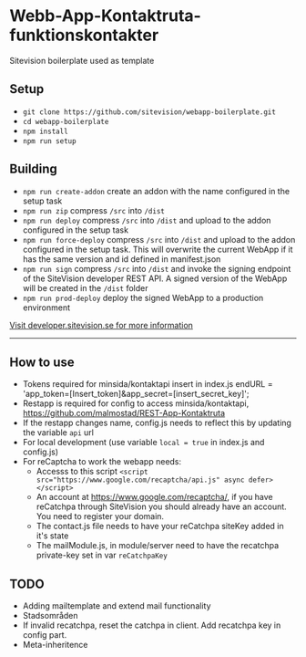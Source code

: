 # Webb-App-Kontaktruta-funktionskontakter
Sitevision boilerplate used as template
## Setup
* `git clone https://github.com/sitevision/webapp-boilerplate.git`
* `cd webapp-boilerplate`
* `npm install`
* `npm run setup`
## Building
* `npm run create-addon` create an addon with the name configured in the setup task
* `npm run zip` compress `/src` into `/dist`
* `npm run deploy` compress `/src` into `/dist` and upload to the addon configured in the setup task
* `npm run force-deploy` compress `/src` into `/dist` and upload to the addon configured in the setup task. This will overwrite the current WebApp if it has the same version and id defined in manifest.json
* `npm run sign` compress `/src` into `/dist` and invoke the signing endpoint of the SiteVision developer REST API. A signed version of the WebApp will be created in the `/dist` folder
* `npm run prod-deploy` deploy the signed WebApp to a production environment

[Visit developer.sitevision.se for more information](https://developer.sitevision.se)

---

## How to use
* Tokens required for minsida/kontaktapi insert in index.js 
        endURL = 'app_token=[Insert_token]&app_secret=[insert_secret_key]';
* Restapp is required for config to access minsida/kontaktapi, https://github.com/malmostad/REST-App-Kontaktruta
* If the restapp changes name, config.js needs to reflect this by updating the variable `api` url
* For local development (use variable `local = true` in index.js and config.js)
* For reCaptcha to work the webapp needs: 
    * Accesss to this script `<script src="https://www.google.com/recaptcha/api.js" async defer></script>`
    * An account at https://www.google.com/recaptcha/, if you have reCatchpa through SiteVision you should already have an account. You need to register your domain.
    * The contact.js file needs to have your reCatchpa siteKey added in it's state
    * The mailModule.js, in module/server need to have the recatchpa private-key set in var `reCatchpaKey`

## TODO
* Adding mailtemplate and extend mail functionality
* Stadsområden
* If invalid recatchpa, reset the catchpa in client. Add recatchpa key in config part.
* Meta-inheritence

    


